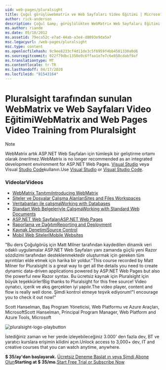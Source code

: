 ```yaml
---
uid: web-pages/pluralsight
title: Çoğul görüşlüwebmatrix ve Web Sayfaları Video Eğitimi | Microsoft Dokümanlar
author: rick-anderson
description: Çoğul &amp; görüşlülükten WebMatrix Web Sayfaları Eğitimi Bu derinlemesine kurs, WebMatrix ve ASP.NET Web Sayfaları ile çalışmanızı sağlar. Bu everythi kapsar ...
ms.author: riande
ms.date: 05/18/2012
ms.assetid: 79eca52c-e7ad-44ab-a3e4-d8093e9da5a7
msc.legacyurl: /web-pages/pluralsight
msc.type: content
ms.openlocfilehash: 9c9ee8233cf4d11de3c5f6959f4bb4581330a0d6
ms.sourcegitcommit: 022f79dbc1350e0c6ffaa1e7e7c6e850cdabf9af
ms.translationtype: MT
ms.contentlocale: tr-TR
ms.lasthandoff: 04/17/2020
ms.locfileid: "81543164"
---
```

# <a name="webmatrix-and-web-pages-video-training-from-pluralsight"></a><span data-ttu-id="14298-104">Pluralsight tarafından sunulan WebMatrix ve Web Sayfaları Video Eğitimi</span><span class="sxs-lookup"><span data-stu-id="14298-104">WebMatrix and Web Pages Video Training from Pluralsight</span></span>

> [!NOTE] 
> <span data-ttu-id="14298-105">WebMatrix artık ASP.NET Web Sayfaları için tümleşik bir geliştirme ortamı olarak önerilmez.</span><span class="sxs-lookup"><span data-stu-id="14298-105">WebMatrix is no longer recommended as an integrated development environment for ASP.NET Web Pages.</span></span> <span data-ttu-id="14298-106">[Visual Studio](xref:web-pages/overview/getting-started/program-asp-net-web-pages-in-visual-studio) veya Visual [Studio Code](https://code.visualstudio.com/)kullanın.</span><span class="sxs-lookup"><span data-stu-id="14298-106">Use [Visual Studio](xref:web-pages/overview/getting-started/program-asp-net-web-pages-in-visual-studio) or [Visual Studio Code](https://code.visualstudio.com/).</span></span>

### <a name="videos"></a><span data-ttu-id="14298-107">Videolar</span><span class="sxs-lookup"><span data-stu-id="14298-107">Videos</span></span>

- [<span data-ttu-id="14298-108">WebMatrix Tanıtımı</span><span class="sxs-lookup"><span data-stu-id="14298-108">Introducing WebMatrix</span></span>](https://pluralsight.com/training/Player?author=matt-milner&name=webmatrix-introduction-m1&mode=live&clip=0&course=webmatrix-introduction)
- [<span data-ttu-id="14298-109">Siteler ve Dosyalar Çalışma Alanları</span><span class="sxs-lookup"><span data-stu-id="14298-109">Sites and Files Workspaces</span></span>](https://pluralsight.com/training/Player?author=matt-milner&name=webmatrix-introduction-m2&mode=live&clip=0&course=webmatrix-introduction)
- [<span data-ttu-id="14298-110">Veritabanları ile çalışma</span><span class="sxs-lookup"><span data-stu-id="14298-110">Working with Databases</span></span>](https://pluralsight.com/training/Player?author=matt-milner&name=webmatrix-introduction-m3&mode=live&clip=0&course=webmatrix-introduction)
- [<span data-ttu-id="14298-111">Standart Web Belgeleriyle Çalışma</span><span class="sxs-lookup"><span data-stu-id="14298-111">Working with Standard Web Documents</span></span>](https://pluralsight.com/training/Player?author=matt-milner&name=webmatrix-introduction-m4&mode=live&clip=0&course=webmatrix-introduction)
- [<span data-ttu-id="14298-112">ASP.NET Web Sayfaları</span><span class="sxs-lookup"><span data-stu-id="14298-112">ASP.NET Web Pages</span></span>](https://pluralsight.com/training/Player?author=matt-milner&name=webmatrix-introduction-m5&mode=live&clip=0&course=webmatrix-introduction)
- [<span data-ttu-id="14298-113">Raporlama ve Dağıtım</span><span class="sxs-lookup"><span data-stu-id="14298-113">Reporting and Deployment</span></span>](https://pluralsight.com/training/Player?author=matt-milner&name=webmatrix-introduction-m8&mode=live&clip=0&course=webmatrix-introduction)
- [<span data-ttu-id="14298-114">Kaynak Denetimi</span><span class="sxs-lookup"><span data-stu-id="14298-114">Source Control</span></span>](https://pluralsight.com/training/Player?author=matt-milner&name=webmatrix-introduction-m9&mode=live&clip=0&course=webmatrix-introduction)
- [<span data-ttu-id="14298-115">Mobil Web Siteleri</span><span class="sxs-lookup"><span data-stu-id="14298-115">Mobile Websites</span></span>](https://pluralsight.com/training/Player?author=matt-milner&name=webmatrix-introduction-m10&mode=live&clip=0&course=webmatrix-introduction)

<span data-ttu-id="14298-116">"Bu ders Çoğulgörüş için Matt Milner tarafından kaydedilen dinamik veri odaklı uygulamalar ASP.NET Web Sayfaları yanı zamanda güçlü yeni Razor sözdizimi tarafından desteklenmektedir oluşturmak için gereken tüm ayrıntıları elde etmek için harika bir yoldur.</span><span class="sxs-lookup"><span data-stu-id="14298-116">"This course recorded by Matt Milner for Pluralsight is a great way to get all the details you need to create dynamic data-driven applications powered by ASP.NET Web Pages but also the powerful new Razor syntax.</span></span> <span data-ttu-id="14298-117">Bu ücretsiz kaynak için Pluralsight için büyük teşekkürler!</span><span class="sxs-lookup"><span data-stu-id="14298-117">Big thanks to Pluralsight for this free source!</span></span> <span data-ttu-id="14298-118">Video oynatıcı, içerik ve akış gerçekten iyi yapılır.</span><span class="sxs-lookup"><span data-stu-id="14298-118">The video player, content and flow is really well done.</span></span> <span data-ttu-id="14298-119">Şimdi kontrol etmeye teşvik ediyorum!"</span><span class="sxs-lookup"><span data-stu-id="14298-119">I encourage you to check it out now!"</span></span>

<span data-ttu-id="14298-120">Scott Hanselman, Baş Program Yöneticisi, Web Platformu ve Azure Araçları, Microsoft</span><span class="sxs-lookup"><span data-stu-id="14298-120">Scott Hanselman, Principal Program Manager, Web Platform and Azure Tools, Microsoft</span></span>

![pluralsight-logo-playbutton](pluralsight/_static/image1.png)

<span data-ttu-id="14298-122">İstediğiniz zaman ve her yerde izleyebileceğiniz 3.000' den fazla dev, BT ve yaratıcı kurslara erişimin kilidini açın.</span><span class="sxs-lookup"><span data-stu-id="14298-122">Unlock access to 3,000+ dev, IT and creative courses that you can watch anytime, anywhere.</span></span>

<span data-ttu-id="14298-123">**$ 35/ay'dan başlayarak.** [Ücretsiz Deneme Başlat ın veya Şimdi Abone Olun](https://www.pluralsight.com/pricing&amp;utm_source=microsoft&amp;utm_medium=sponsored-page&amp;utm_content=webmatrix&amp;utm_campaign=microsoft-sponsored-course)</span><span class="sxs-lookup"><span data-stu-id="14298-123">**Starting at $ 35/mo.**[Start Free Trial or Subscribe Now](https://www.pluralsight.com/pricing&amp;utm_source=microsoft&amp;utm_medium=sponsored-page&amp;utm_content=webmatrix&amp;utm_campaign=microsoft-sponsored-course)</span></span>
